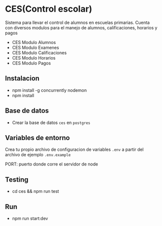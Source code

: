# CES(Control escolar)
Sistema para llevar el control de alumnos en escuelas primarias. Cuenta con diversos modulos para el manejo de alumnos, calificaciones, horarios y pagos

- CES Modulo Alumnos
- CES Modulo Examenes
- CES Modulo Calificaciones
- CES Modulo Horarios
- CES Modulo Pagos


## Instalacion
- npm install -g concurrently nodemon
- npm install

## Base de datos
- Crear la base de datos `ces` en `postgres`

## Variables de entorno
Crea tu propio archivo de configuracion de variables `.env` a partir del archivo de ejemplo `.env.example`

PORT: puerto donde corre el servidor de node

## Testing
- cd ces && npm run test

## Run
- npm run start:dev

